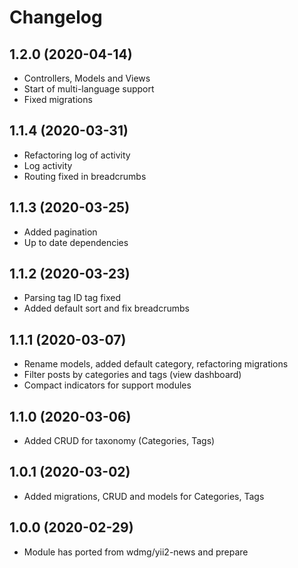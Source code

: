 Changelog
=========

## 1.2.0 (2020-04-14)
 * Controllers, Models and Views
 * Start of multi-language support
 * Fixed migrations

## 1.1.4 (2020-03-31)
 * Refactoring log of activity
 * Log activity
 * Routing fixed in breadcrumbs
 
## 1.1.3 (2020-03-25)
 * Added pagination
 * Up to date dependencies
 
## 1.1.2 (2020-03-23)
 * Parsing tag ID tag fixed
 * Added default sort and fix breadcrumbs

## 1.1.1 (2020-03-07)
 * Rename models, added default category, refactoring migrations
 * Filter posts by categories and tags (view dashboard)
 * Compact indicators for support modules
 
## 1.1.0 (2020-03-06)
 * Added CRUD for taxonomy (Categories, Tags)
 
## 1.0.1 (2020-03-02)
 * Added migrations, CRUD and models for Categories, Tags
 
## 1.0.0 (2020-02-29)
 * Module has ported from wdmg/yii2-news and prepare